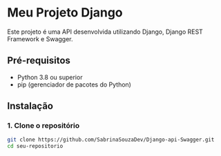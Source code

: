# Meu Projeto Django

Este projeto é uma API desenvolvida utilizando Django, Django REST Framework e Swagger.

## Pré-requisitos

- Python 3.8 ou superior
- pip (gerenciador de pacotes do Python)

## Instalação

### 1. Clone o repositório

```bash
git clone https://github.com/SabrinaSouzaDev/Django-api-Swagger.git
cd seu-repositorio
